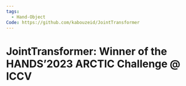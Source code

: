 ```yaml
---
tags:
  - Hand-Object
Code: https://github.com/kabouzeid/JointTransformer
---
```

# JointTransformer: Winner of the HANDS’2023 ARCTIC Challenge @ ICCV